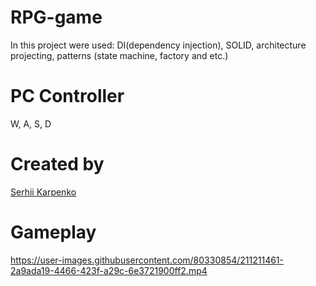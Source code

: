 # RPG-game
In this project were used: DI(dependency injection), SOLID, architecture projecting, patterns (state machine, factory and etc.)

# PC Controller
W, A, S, D

# Created by
 [Serhii Karpenko](https://github.com/SerhiiKarpenko)


# Gameplay
https://user-images.githubusercontent.com/80330854/211211461-2a9ada19-4466-423f-a29c-6e3721900ff2.mp4

